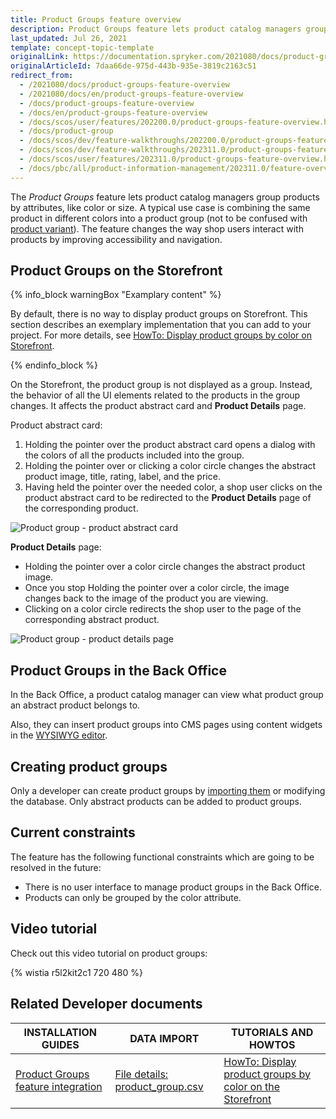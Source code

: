 ```yaml
---
title: Product Groups feature overview
description: Product Groups feature lets product catalog managers group products by attributes.
last_updated: Jul 26, 2021
template: concept-topic-template
originalLink: https://documentation.spryker.com/2021080/docs/product-groups-feature-overview
originalArticleId: 7daa66de-975d-443b-935e-3819c2163c51
redirect_from:
  - /2021080/docs/product-groups-feature-overview
  - /2021080/docs/en/product-groups-feature-overview
  - /docs/product-groups-feature-overview
  - /docs/en/product-groups-feature-overview
  - /docs/scos/user/features/202200.0/product-groups-feature-overview.html
  - /docs/product-group
  - /docs/scos/dev/feature-walkthroughs/202200.0/product-groups-feature-walkthrough.html  
  - /docs/scos/dev/feature-walkthroughs/202311.0/product-groups-feature-walkthrough.html  
  - /docs/scos/user/features/202311.0/product-groups-feature-overview.html
  - /docs/pbc/all/product-information-management/202311.0/feature-overviews/product-groups-feature-overview.html
---
```


The *Product Groups* feature lets product catalog managers group products by attributes, like color or size. A typical use case is combining the same product in different colors into a product group (not to be confused with [product variant](/docs/pbc/all/product-information-management/{{page.version}}/base-shop/feature-overviews/product-feature-overview/product-feature-overview.html)). The feature changes the way shop users interact with products by improving accessibility and navigation.

## Product Groups on the Storefront

{% info_block warningBox "Examplary content" %}

By default, there is no way to display product groups on Storefront. This section describes an exemplary implementation that you can add to your project. For more details, see [HowTo: Display product groups by color on Storefront](/docs/pbc/all/product-information-management/{{page.version}}/base-shop/tutorials-and-howtos/howto-display-product-groups-by-color-on-the-storefront.html).

{% endinfo_block %}


On the Storefront, the product group is not displayed as a group. Instead, the behavior of all the UI elements related to the products in the group changes. It affects the product abstract card and **Product Details** page.

Product abstract card:

1. Holding the pointer over the product abstract card opens a dialog with the colors of all the products included into the group.
2. Holding the pointer over or clicking a color circle changes the abstract product image, title, rating, label, and the price.
3. Having held the pointer over the needed color, a shop user clicks on the product abstract card to be redirected to the **Product Details** page of the corresponding product.

![Product group - product abstract card](https://spryker.s3.eu-central-1.amazonaws.com/docs/Features/Product+Management/Product+Groups/Product+Groups+Feature+Overview/product-group-product-abstract-card.gif)


**Product Details** page:

* Holding the pointer over a color circle changes the abstract product image.
* Once you stop Holding the pointer over a color circle, the image changes back to the image of the product you are viewing.
* Clicking on a color circle redirects the shop user to the page of the corresponding abstract product.


![Product group - product details page](https://spryker.s3.eu-central-1.amazonaws.com/docs/Features/Product+Management/Product+Groups/Product+Groups+Feature+Overview/product-group-product-details-page.gif)

## Product Groups in the Back Office

In the Back Office, a product catalog manager can view what product group an abstract product belongs to.

Also, they can insert product groups into CMS pages using content widgets in the [WYSIWYG editor](/docs/pbc/all/content-management-system/{{page.version}}/base-shop/content-items-feature-overview.html#content-item-widget).

## Creating product groups

Only a developer can create product groups by [importing them](/docs/pbc/all/product-information-management/{{page.version}}/base-shop/import-and-export-data/import-file-details-product-group.csv.html) or modifying the database. Only abstract products can be added to product groups.


## Current constraints

The feature has the following functional constraints which are going to be resolved in the future:

* There is no user interface to manage product groups in the Back Office.
* Products can only be grouped by the color attribute.

## Video tutorial

Check out this video tutorial on product groups:

{% wistia r5l2kit2c1 720 480 %}


## Related Developer documents

|INSTALLATION GUIDES | DATA IMPORT | TUTORIALS AND HOWTOS |
|---------|---------|---------|
| [Product Groups feature integration](/docs/pbc/all/product-information-management/{{page.version}}/base-shop/install-and-upgrade/install-features/install-the-product-groups-feature.html) | [File details: product_group.csv](/docs/pbc/all/product-information-management/{{page.version}}/base-shop/import-and-export-data/import-file-details-product-group.csv.html)  | [HowTo: Display product groups by color on the Storefront](/docs/pbc/all/product-information-management/{{page.version}}/base-shop/tutorials-and-howtos/howto-display-product-groups-by-color-on-the-storefront.html)  |

